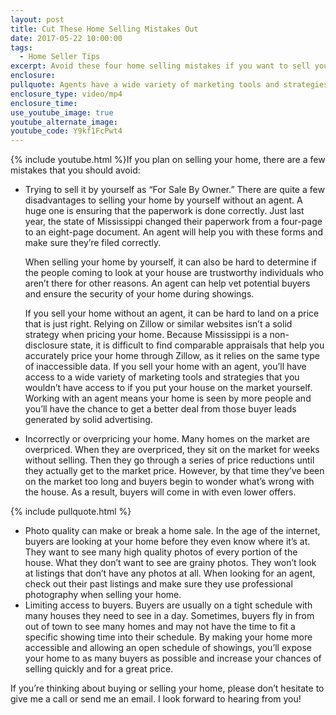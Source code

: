 ```yaml
---
layout: post
title: Cut These Home Selling Mistakes Out
date: 2017-05-22 10:00:00
tags:
  - Home Seller Tips
excerpt: Avoid these four home selling mistakes if you want to sell your home quickly and for a great price.
enclosure:
pullquote: Agents have a wide variety of marketing tools and strategies to help sell your home.
enclosure_type: video/mp4
enclosure_time:
use_youtube_image: true
youtube_alternate_image:
youtube_code: Y9kf1FcPwt4
---
```



{% include youtube.html %}If you plan on selling your home, there are a few mistakes that you should avoid:

* Trying to sell it by yourself as “For Sale By Owner.” There are quite a few disadvantages to selling your home by yourself without an agent. A huge one is ensuring that the paperwork is done correctly. Just last year, the state of Mississippi changed their paperwork from a four-page to an eight-page document. An agent will help you with these forms and make sure they’re filed correctly.

  When selling your home by yourself, it can also be hard to determine if the people coming to look at your house are trustworthy individuals who aren’t there for other reasons. An agent can help vet potential buyers and ensure the security of your home during showings.

  If you sell your home without an agent, it can be hard to land on a price that is just right. Relying on Zillow or similar websites isn’t a solid strategy when pricing your home. Because Mississippi is a non-disclosure state, it is difficult to find comparable appraisals that help you accurately price your home through Zillow, as it relies on the same type of inaccessible data.
  If you sell your home with an agent, you’ll have access to a wide variety of marketing tools and strategies that you wouldn’t have access to if you put your house on the market yourself. Working with an agent means your home is seen by more people and you’ll have the chance to get a better deal from those buyer leads generated by solid advertising.
* Incorrectly or overpricing your home. Many homes on the market are overpriced. When they are overpriced, they sit on the market for weeks without selling. Then they go through a series of price reductions until they actually get to the market price. However, by that time they’ve been on the market too long and buyers begin to wonder what’s wrong with the house. As a result, buyers will come in with even lower offers.

{% include pullquote.html %}

* Photo quality can make or break a home sale. In the age of the internet, buyers are looking at your home before they even know where it’s at. They want to see many high quality photos of every portion of the house. What they don’t want to see are grainy photos. They won’t look at listings that don’t have any photos at all. When looking for an agent, check out their past listings and make sure they use professional photography when selling your home.
* Limiting access to buyers. Buyers are usually on a tight schedule with many houses they need to see in a day. Sometimes, buyers fly in from out of town to see many homes and may not have the time to fit a specific showing time into their schedule. By making your home more accessible and allowing an open schedule of showings, you’ll expose your home to as many buyers as possible and increase your chances of selling quickly and for a great price.

If you’re thinking about buying or selling your home, please don’t hesitate to give me a call or send me an email. I look forward to hearing from you!